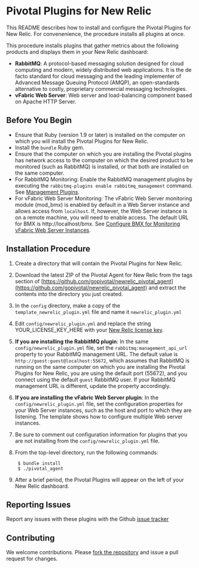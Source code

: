 # Pivotal Plugins for New Relic

This README describes how to install and configure the Pivotal Plugins for New Relic.  For convenenience, the procedure installs all plugins at once. 

This procedure installs plugins that gather metrics about the following products and displays them in your New Relic dashboard:

* **RabbitMQ**: A protocol-based messaging solution designed for cloud computing and modern, widely distributed web applications. It is the de facto standard for cloud messaging and the leading implementer of Advanced Message Queuing Protocol (AMQP), an open-standards alternative to costly, proprietary commercial messaging technologies.
* **vFabric Web Server**: Web server and load-balancing component based on Apache HTTP Server.

## Before You Begin

* Ensure that Ruby (version 1.9 or later) is installed on the computer on which you will install the Pivotal Plugins for New Relic.  
* Install the `bundle` Ruby gem.
* Ensure that the computer on which you are installing the Pivotal plugins has network access to the computer on which the desired product to be monitored (such as RabbitMQ) is installed, or that both are installed on the same computer.
* For RabbitMQ Monitoring: Enable the RabbitMQ management plugins by executing the `rabbitmq-plugins enable rabbitmq_management` command.  See [Management Plugins](http://www.rabbitmq.com/management.html).
* For vFabric Web Server Monitoring: The vFabric Web Server monitoring module (mod_bmx) is enabled by default in a Web Server instance and allows access from `localhost`. If, however, the Web Server instance is on a remote machine, you will need to enable access. The default URL for BMX is http://localhost/bmx.  See [Configure BMX for Monitoring vFabric Web Server Instances](http://pubs.vmware.com/vfabric53/topic/com.vmware.vfabric.web-server.5.3/web-server/config-mod-bmx.html).

## Installation Procedure

1. Create a directory that will contain the Pivotal Plugins for New Relic.

2. Download the latest ZIP of the Pivotal Agent for New Relic from the tags section of  [https://github.com/gopivotal/newrelic_pivotal_agent](https://github.com/gopivotal/newrelic_pivotal_agent) and extract the contents into the directory you just created.

3. In the `config` directory, make a copy of the `template_newrelic_plugin.yml` file and name it `newrelic_plugin.yml`

4. Edit `config/newrelic_plugin.yml` and replace the string YOUR_LICENSE_KEY_HERE with your [New Relic license key](https://newrelic.com/docs/subscriptions/license-key).   

5. **If you are installing the RabbitMQ plugin**: In the same `config/newrelic_plugin.yml` file, set the `rabbitmq:management_api_url` property to your RabbitMQ management URL.  The default value is `http://guest:guest@localhost:55672`, which assumes that RabbitMQ is running on the same computer on which you are installing the Pivotal Plugins for New Relic, you are using the default port (55672), and you connect using the default `guest` RabbitMQ user.  If your RabbitMQ management URL is different, update the property accordingly.

5. **If you are installing the vFabric Web Server plugin**: In the `config/newrelic_plugin.yml` file, set the configuration properties for your Web Server instances, such as the host and port to which they are listening. The template shows how to configure multiple Web server instances.

5. Be sure to comment out configuration information for plugins that you are not installing from the `config/newrelic_plugin.yml` file.

7. From the top-level directory, run the following commands: 

        $ bundle install
        $ ./pivotal_agent

7. After a brief period, the Pivotal Plugins will appear on the left of your New Relic dashboard.

## Reporting Issues

Report any issues with these plugins with the Github [issue tracker](https://github.com/gopivotal/newrelic_pivotal_agent/issues)

## Contributing

We welcome contributions. Please [fork the repository](https://github.com/gopivotal/newrelic_pivotal_agent) and issue a pull request for changes.

